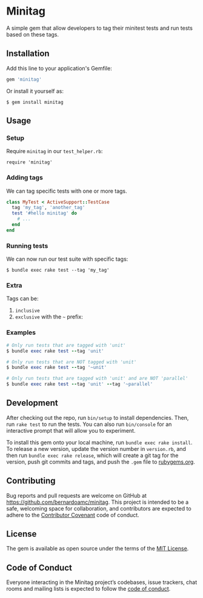 # Minitag

A simple gem that allow developers to tag their minitest tests and run tests
based on these tags.

## Installation

Add this line to your application's Gemfile:

```ruby
gem 'minitag'
```

Or install it yourself as:

```
$ gem install minitag
```

## Usage

### Setup

Require `minitag` in our `test_helper.rb`:

`require 'minitag'`

### Adding tags

We can tag specific tests with one or more tags.


```rb
class MyTest < ActiveSupport::TestCase
  tag 'my_tag', 'another_tag'
  test '#hello minitag' do
    # ...
  end
end
```

### Running tests

We can now run our test suite with specific tags:

`$ bundle exec rake test --tag 'my_tag'`

### Extra

Tags can be:
  1. `inclusive`
  2. `exclusive` with the `~` prefix:

### Examples
```rb
# Only run tests that are tagged with 'unit'
$ bundle exec rake test --tag 'unit'

# Only run tests that are NOT tagged with 'unit'
$ bundle exec rake test --tag '~unit'

# Only run tests that are tagged with 'unit' and are NOT 'parallel'
$ bundle exec rake test --tag 'unit' --tag '~parallel'
```

## Development

After checking out the repo, run `bin/setup` to install dependencies. Then, run `rake test` to run the tests. You can also run `bin/console` for an interactive prompt that will allow you to experiment.

To install this gem onto your local machine, run `bundle exec rake install`. To release a new version, update the version number in `version.rb`, and then run `bundle exec rake release`, which will create a git tag for the version, push git commits and tags, and push the `.gem` file to [rubygems.org](https://rubygems.org).

## Contributing

Bug reports and pull requests are welcome on GitHub at https://github.com/bernardoamc/minitag. This project is intended to be a safe, welcoming space for collaboration, and contributors are expected to adhere to the [Contributor Covenant](http://contributor-covenant.org) code of conduct.

## License

The gem is available as open source under the terms of the [MIT License](https://opensource.org/licenses/MIT).

## Code of Conduct

Everyone interacting in the Minitag project’s codebases, issue trackers, chat rooms and mailing lists is expected to follow the [code of conduct](https://github.com/bernardoamc/minitag/blob/master/CODE_OF_CONDUCT.md).
